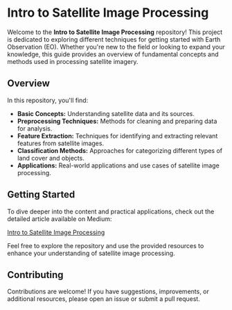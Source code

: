 # Intro to Satellite Image Processing

Welcome to the **Intro to Satellite Image Processing** repository! This project is dedicated to exploring different techniques for getting started with Earth Observation (EO). Whether you're new to the field or looking to expand your knowledge, this guide provides an overview of fundamental concepts and methods used in processing satellite imagery.

## Overview

In this repository, you'll find:

- **Basic Concepts:** Understanding satellite data and its sources.
- **Preprocessing Techniques:** Methods for cleaning and preparing data for analysis.
- **Feature Extraction:** Techniques for identifying and extracting relevant features from satellite images.
- **Classification Methods:** Approaches for categorizing different types of land cover and objects.
- **Applications:** Real-world applications and use cases of satellite image processing.

## Getting Started

To dive deeper into the content and practical applications, check out the detailed article available on Medium:

[Intro to Satellite Image Processing](https://medium.com/@maritaganta/intro-to-satellite-image-processing-6faa515fdb8a)

Feel free to explore the repository and use the provided resources to enhance your understanding of satellite image processing.

## Contributing

Contributions are welcome! If you have suggestions, improvements, or additional resources, please open an issue or submit a pull request.
